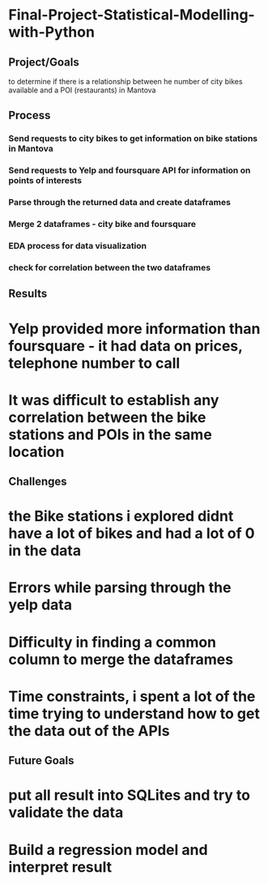 # Final-Project-Statistical-Modelling-with-Python

## Project/Goals
to determine if there is a relationship between he number of city bikes available and a POI (restaurants) in Mantova 
## Process
### Send requests to city bikes to get information on bike stations in Mantova
### Send requests to Yelp and foursquare API for information on points of interests
### Parse through the returned data and create dataframes
### Merge 2 dataframes - city bike and foursquare
### EDA process for data visualization 
### check for correlation between the two dataframes

## Results
# Yelp provided more information than foursquare - it had data on prices, telephone number to call
# It was difficult to establish any correlation between the bike stations and POIs in the same location

## Challenges 
# the Bike stations i explored didnt have a lot of bikes and had a lot of 0 in the data
# Errors while parsing through the yelp data
# Difficulty in finding a common column to merge the dataframes
# Time constraints, i spent a lot of the time trying to understand how to get the data out of the APIs

## Future Goals
# put all result into SQLites and try to validate the data
# Build a regression model and interpret result

